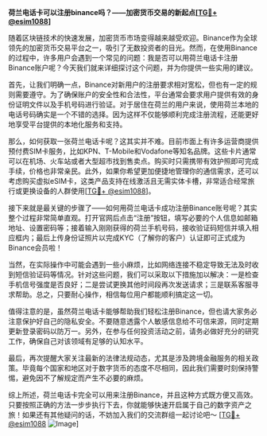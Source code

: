 **荷兰电话卡可以注册binance吗？——加密货币交易的新起点[[TG💪+ @esim1088](https://t.me/s/esim1088)]**

随着区块链技术的快速发展，加密货币市场变得越来越受欢迎。Binance作为全球领先的加密货币交易平台之一，吸引了无数投资者的目光。然而，在使用Binance的过程中，许多用户会遇到一个常见的问题：我是否可以用荷兰电话卡注册Binance账户呢？今天我们就来详细探讨这个问题，并为你提供一些实用的建议。

首先，让我们明确一点，Binance对新用户的注册要求相对宽松，但也有一定的规则需要遵守。为了确保账户的安全性和合法性，平台通常会要求用户提供有效的身份证明文件以及手机号码进行验证。对于居住在荷兰的用户来说，使用荷兰本地的电话号码确实是一个不错的选择。因为这样不仅能够顺利完成注册流程，还能更好地享受平台提供的本地化服务和支持。

那么，如何获取一张荷兰电话卡呢？这其实并不难。目前市面上有许多运营商提供预付费SIM卡服务，比如KPN、T-Mobile和Vodafone等知名品牌。这些卡片通常可以在机场、火车站或者大型超市找到售卖点。购买时只需携带有效护照即可完成手续，价格也非常亲民。此外，如果你希望更加便捷地管理你的通信需求，还可以考虑购买虚拟eSIM卡，这类产品支持在线激活且无需实体卡槽，非常适合经常旅行或更换设备的人群使用[[TG💪+ @esim1088](https://t.me/s/esim1088)]。

接下来就是最关键的步骤了——如何用荷兰电话卡成功注册Binance账号呢？其实整个过程非常简单直观。打开官网后点击“注册”按钮，填写必要的个人信息如邮箱地址、设置密码等；接着输入刚刚获得的荷兰手机号码，接收验证码短信并填入相应框内；最后上传身份证照片以完成KYC（了解你的客户）认证即可正式成为Binance会员啦！

当然，在实际操作中可能会遇到一些小麻烦，比如网络连接不稳定导致无法及时收到短信验证码等情况。针对这些问题，我们可以采取以下措施加以解决：一是检查手机信号强度是否良好；二是尝试更换其他时间段再次发送请求；三是联系客服寻求帮助。总之，只要耐心操作，相信每位用户都能顺利搞定这一切。

值得注意的是，虽然荷兰电话卡能够帮助我们轻松注册Binance，但也请大家务必注意保护好自己的隐私安全。不要随意透露个人敏感信息给不可信来源，同时定期更新登录密码以防万一。另外，在参与任何投资活动之前，请务必做好充分的研究工作，确保自己对该领域有足够的认知水平。

最后，再次提醒大家关注最新的法律法规动态，尤其是涉及跨境金融服务的相关政策。毕竟每个国家和地区对于数字货币的态度不尽相同，因此我们需要时刻保持警惕，避免因不了解规定而产生不必要的麻烦。

综上所述，荷兰电话卡完全可以用来注册Binance，并且这种方式既方便又高效。只要按照正确的方法一步步执行下去，你就能够快速开启属于自己的数字资产之旅！如果还有其他疑问的话，不妨加入我们的交流群组一起讨论吧～ [[TG💪+ @esim1088](https://t.me/s/esim1088) ![Image](https://i.postimg.cc/4NQfJmqS/Snipaste-2025-05-13-00-14-12.png)]